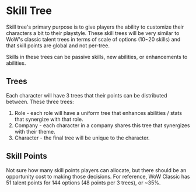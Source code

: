 # Skill Tree
Skill tree's primary purpose is to give players the ability to customize their characters a bit to their playstyle. These skill trees will be very similar to WoW's classic talent trees in terms of scale of options (10~20 skills) and that skill points are global and not per-tree.

Skills in these trees can be passive skills, new abilities, or enhancements to abilities.

## Trees
Each character will have 3 trees that their points can be distributed between. These three trees:
1. Role - each role will have a uniform tree that enhances abilities / stats that synergize with that role.
2. Company - each character in a company shares this tree that synergizes with their theme.
3. Character - the final tree will be unique to the character.

## Skill Points
Not sure how many skill points players can allocate, but there should be an opportunity cost to making those decisions. For reference, WoW Classic has 51 talent points for 144 options (48 points per 3 trees), or ~35%.
